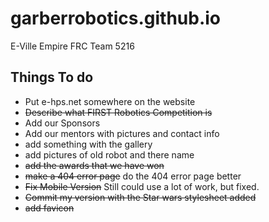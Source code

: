 # garberrobotics.github.io
E-Ville Empire FRC Team 5216


## Things To do
* Put e-hps.net somewhere on the website
* ~~Describe what FIRST Robotics Competition is~~
* Add our Sponsors
* Add our mentors with pictures and contact info
* add something with the gallery
* add pictures of old robot and there name
* ~~add the awards that we have won~~
* ~~make a 404 error page~~ do the 404 error page better
* ~~Fix Mobile Version~~ Still could use a lot of work, but fixed.
* ~~Commit my version with the Star wars stylesheet added~~
* ~~add favicon~~
